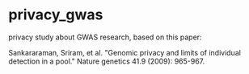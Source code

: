 # privacy_gwas

privacy study about GWAS research, based on this paper:

Sankararaman, Sriram, et al. "Genomic privacy and limits of individual detection in a pool." Nature genetics 41.9 (2009): 965-967.
